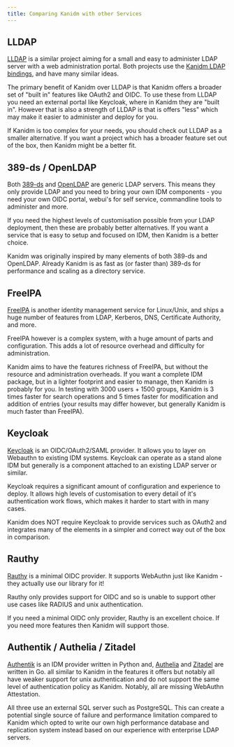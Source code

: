 ```yaml
---
title: Comparing Kanidm with other Services
---
```


## LLDAP

[LLDAP](https://github.com/nitnelave/lldap) is a similar project aiming for a small and easy to administer LDAP server
with a web administration portal. Both projects use the [Kanidm LDAP bindings](https://github.com/kanidm/ldap3), and
have many similar ideas.

The primary benefit of Kanidm over LLDAP is that Kanidm offers a broader set of "built in" features like OAuth2 and
OIDC. To use these from LLDAP you need an external portal like Keycloak, where in Kanidm they are "built in". However
that is also a strength of LLDAP is that is offers "less" which may make it easier to administer and deploy for you.

If Kanidm is too complex for your needs, you should check out LLDAP as a smaller alternative. If you want a project
which has a broader feature set out of the box, then Kanidm might be a better fit.

## 389-ds / OpenLDAP

Both [389-ds](https://www.port389.org) and [OpenLDAP](https://www.openldap.org/) are generic LDAP servers. This means
they only provide LDAP and you need to bring your own IDM components - you need your own OIDC portal, webui's for self
service, commandline tools to administer and more.

If you need the highest levels of customisation possible from your LDAP deployment, then these are probably better
alternatives. If you want a service that is easy to setup and focused on IDM, then Kanidm is a better choice.

Kanidm was originally inspired by many elements of both 389-ds and OpenLDAP. Already Kanidm is as fast as (or faster
than) 389-ds for performance and scaling as a directory service.

## FreeIPA

[FreeIPA](https://www.freeipa.org) is another identity management service for Linux/Unix, and ships a huge number of
features from LDAP, Kerberos, DNS, Certificate Authority, and more.

FreeIPA however is a complex system, with a huge amount of parts and configuration. This adds a lot of resource overhead
and difficulty for administration.

Kanidm aims to have the features richness of FreeIPA, but without the resource and administration overheads. If you want
a complete IDM package, but in a lighter footprint and easier to manage, then Kanidm is probably for you. In testing
with 3000 users + 1500 groups, Kanidm is 3 times faster for search operations and 5 times faster for modification and
addition of entries (your results may differ however, but generally Kanidm is much faster than FreeIPA).

## Keycloak

[Keycloak](https://keycloak.org) is an OIDC/OAuth2/SAML provider. It allows you to layer on Webauthn to existing IDM
systems. Keycloak can operate as a stand alone IDM but generally is a component attached to an existing LDAP server or
similar.

Keycloak requires a significant amount of configuration and experience to deploy. It allows high levels of customisation
to every detail of it's authentication work flows, which makes it harder to start with in many cases.

Kanidm does NOT require Keycloak to provide services such as OAuth2 and integrates many of the elements in a simpler and
correct way out of the box in comparison.

## Rauthy

[Rauthy](https://sebadob.github.io/rauthy/) is a minimal OIDC provider. It supports WebAuthn just like Kanidm - they
actually use our library for it!

Rauthy only provides support for OIDC and so is unable to support other use cases like RADIUS and unix authentication.

If you need a minimal OIDC only provider, Rauthy is an excellent choice. If you need more features then Kanidm will
support those.

## Authentik / Authelia / Zitadel

[Authentik](https://goauthentik.io/) is an IDM provider written in Python and, [Authelia](https://www.authelia.com/) and
[Zitadel](https://zitadel.com/) are written in Go. all similar to Kanidm in the features it offers but notably all have
weaker support for unix authentication and do not support the same level of authentication policy as Kanidm. Notably,
all are missing WebAuthn Attestation.

All three use an external SQL server such as PostgreSQL. This can create a potential single source of failure and
performance limitation compared to Kanidm which opted to write our own high performance database and replication system
instead based on our experience with enterprise LDAP servers.
